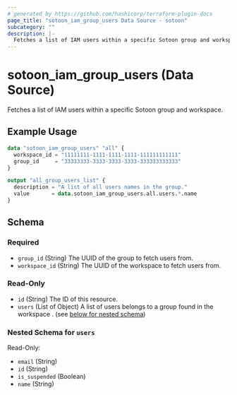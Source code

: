 ```yaml
---
# generated by https://github.com/hashicorp/terraform-plugin-docs
page_title: "sotoon_iam_group_users Data Source - sotoon"
subcategory: ""
description: |-
  Fetches a list of IAM users within a specific Sotoon group and workspace.
---
```


# sotoon_iam_group_users (Data Source)

Fetches a list of IAM users within a specific Sotoon group and workspace.

## Example Usage

```terraform
data "sotoon_iam_group_users" "all" {
  workspace_id = "11111111-1111-1111-1111-111111111111"
  group_id     = "33333333-3333-3333-3333-333333333333"
}

output "all_group_users_list" {
  description = "A list of all users names in the group."
  value       = data.sotoon_iam_group_users.all.users.*.name
}
```

<!-- schema generated by tfplugindocs -->
## Schema

### Required

- `group_id` (String) The UUID of the group to fetch users from.
- `workspace_id` (String) The UUID of the workspace to fetch users from.

### Read-Only

- `id` (String) The ID of this resource.
- `users` (List of Object) A list of users belongs to a group found in the workspace . (see [below for nested schema](#nestedatt--users))

<a id="nestedatt--users"></a>
### Nested Schema for `users`

Read-Only:

- `email` (String)
- `id` (String)
- `is_suspended` (Boolean)
- `name` (String)
